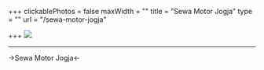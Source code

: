 +++
clickablePhotos = false
maxWidth = ""
title = "Sewa Motor Jogja"
type = ""
url = "/sewa-motor-jogja"

+++
![](/uploads/fjimg_20191221_104723_1590363216544.jpg)

***
->Sewa Motor Jogja<-